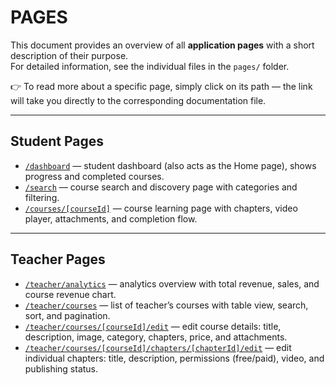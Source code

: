 # PAGES

This document provides an overview of all **application pages** with a short description of their purpose.  
For detailed information, see the individual files in the `pages/` folder.  

👉 To read more about a specific page, simply click on its path — the link will take you directly to the corresponding documentation file.

---

## Student Pages
- [`/dashboard`](./pages/student-dashboard-page.md) — student dashboard (also acts as the Home page), shows progress and completed courses.
- [`/search`](./pages/student-search-page.md) — course search and discovery page with categories and filtering.
- [`/courses/[courseId]`](./pages/student-course-page.md) — course learning page with chapters, video player, attachments, and completion flow.

---

## Teacher Pages
- [`/teacher/analytics`](./pages/teacher-analytics-page.md) — analytics overview with total revenue, sales, and course revenue chart.
- [`/teacher/courses`](./pages/teacher-courses-page.md) — list of teacher’s courses with table view, search, sort, and pagination.
- [`/teacher/courses/[courseId]/edit`](./pages/teacher-course-edit-page.md) — edit course details: title, description, image, category, chapters, price, and attachments.
- [`/teacher/courses/[courseId]/chapters/[chapterId]/edit`](./pages/teacher-chapter-edit-page.md) — edit individual chapters: title, description, permissions (free/paid), video, and publishing status.
